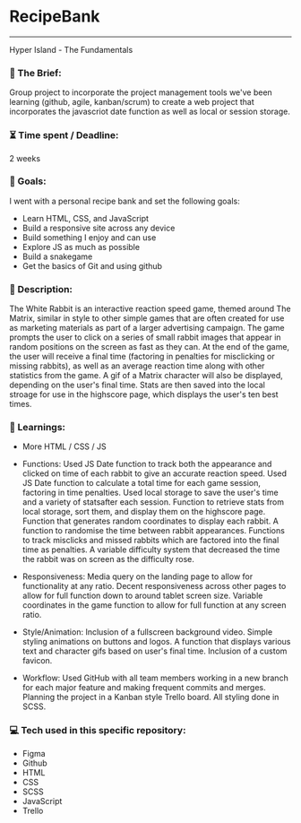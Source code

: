 # RecipeBank

---

Hyper Island - The Fundamentals

### :open_file_folder: The Brief:

Group project to incorporate the project management tools we've been learning (github, agile, kanban/scrum) to create a web project that incorporates the javascriot date function as well as local or session storage.


### :hourglass_flowing_sand: Time spent / Deadline:

2 weeks

### :dart: Goals:

I went with a personal recipe bank and set the following goals:
- Learn HTML, CSS, and JavaScript
- Build a responsive site across any device
- Build something I enjoy and can use
- Explore JS as much as possible
- Build a snakegame
- Get the basics of Git and using github

### :grimacing: Description:

The White Rabbit is an interactive reaction speed game, themed around The Matrix, similar in style to other simple games that are often created for use as marketing materials as part of a larger advertising campaign. The game prompts the user to click on a series of small rabbit images that appear in random positions on the screen as fast as they can. At the end of the game, the user will receive a final time (factoring in penalties for misclicking or missing rabbits), as well as an average reaction time along with other statistics from the game. A gif of a Matrix character will also be displayed, depending on the user's final time. Stats are then saved into the local stroage for use in the highscore page, which displays the user's ten best times.

### :blue_book: Learnings:

- More HTML / CSS / JS
- Functions:
  Used JS Date function to track both the appearance and clicked on time of each rabbit to give an accurate reaction speed.
  Used JS Date function to calculate a total time for each game session, factoring in time penalties.
  Used local storage to save the user's time and a variety of statsafter each session. 
  Function to retrieve stats from local storage, sort them, and display them on the highscore page.
  Function that generates random coordinates to display each rabbit.
  A function to randomise the time between rabbit appearances.
  Functions to track misclicks and missed rabbits which are factored into the final time as penalties.
  A variable difficulty system that decreased the time the rabbit was on screen as the difficulty rose.

- Responsiveness:
  Media query on the landing page to allow for functionality at any ratio.
  Decent responsiveness across other pages to allow for full function down to around tablet screen size.
  Variable coordinates in the game function to allow for full function at any screen ratio.

- Style/Animation:
  Inclusion of a fullscreen background video.
  Simple styling animations on buttons and logos.
  A function that displays various text and character gifs based on user's final time.
  Inclusion of a custom favicon.

- Workflow:
  Used GitHub with all team members working in a new branch for each major feature and making frequent commits and merges.
  Planning the project in a Kanban style Trello board.
  All styling done in SCSS.

### :computer: Tech used in this specific repository:

- Figma
- Github
- HTML
- CSS
- SCSS
- JavaScript
- Trello
